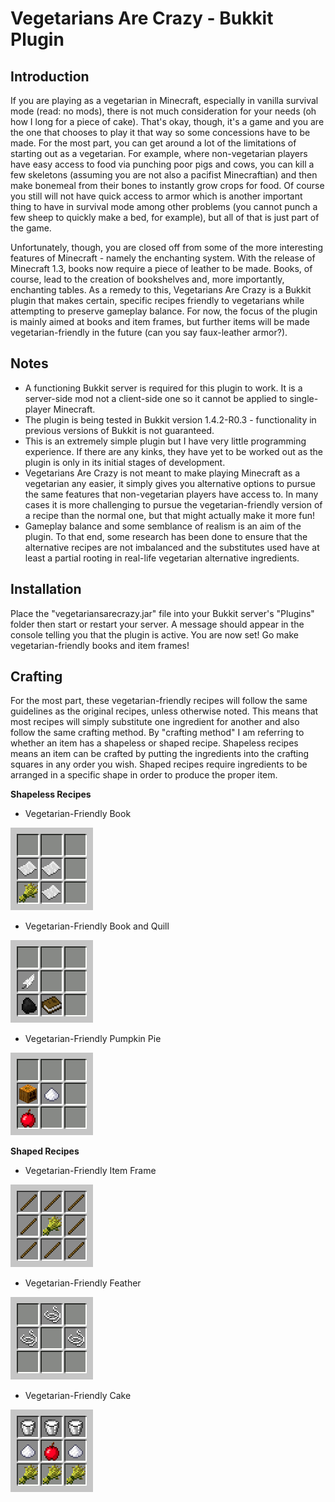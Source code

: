 Vegetarians Are Crazy - Bukkit Plugin
=====================

## Introduction
If you are playing as a vegetarian in Minecraft, especially in vanilla survival mode (read: no mods), there is not much consideration for your needs (oh how I long for a piece of cake). That's okay, though, it's a game and you are the one that chooses to play it that way so some concessions have to be made. For the most part, you can get around a lot of the limitations of starting out as a vegetarian. For example, where non-vegetarian players have easy access to food via punching poor pigs and cows, you can kill a few skeletons (assuming you are not also a pacifist Minecraftian) and then make bonemeal from their bones to instantly grow crops for food. Of course you still will not have quick access to armor which is another important thing to have in survival mode among other problems (you cannot punch a few sheep to quickly make a bed, for example), but all of that is just part of the game. 

Unfortunately, though, you are closed off from some of the more interesting features of Minecraft - namely the enchanting system. With the release of Minecraft 1.3, books now require a piece of leather to be made. Books, of course, lead to the creation of bookshelves and, more importantly, enchanting tables. As a remedy to this, Vegetarians Are Crazy is a Bukkit plugin that makes certain, specific recipes friendly to vegetarians while attempting to preserve gameplay balance. For now, the focus of the plugin is mainly aimed at books and item frames, but further items will be made vegetarian-friendly in the future (can you say faux-leather armor?).

## Notes
* A functioning Bukkit server is required for this plugin to work. It is a server-side mod not a client-side one so it cannot be applied to single-player Minecraft.
* The plugin is being tested in Bukkit version 1.4.2-R0.3 - functionality in previous versions of Bukkit is not guaranteed.
* This is an extremely simple plugin but I have very little programming experience. If there are any kinks, they have yet to be worked out as the plugin is only in its initial stages of development.
* Vegetarians Are Crazy is not meant to make playing Minecraft as a vegetarian any easier, it simply gives you alternative options to pursue the same features that non-vegetarian players have access to. In many cases it is more challenging to pursue the vegetarian-friendly version of a recipe than the normal one, but that might actually make it more fun!
* Gameplay balance and some semblance of realism is an aim of the plugin. To that end, some research has been done to ensure that the alternative recipes are not imbalanced and the substitutes used have at least a partial rooting in real-life vegetarian alternative ingredients.

## Installation
Place the "vegetariansarecrazy.jar" file into your Bukkit server's "Plugins" folder then start or restart your server. A message should appear in the console telling you that the plugin is active. You are now set! Go make vegetarian-friendly books and item frames!

## Crafting
For the most part, these vegetarian-friendly recipes will follow the same guidelines as the original recipes, unless otherwise noted. This means that most recipes will simply substitute one ingredient for another and also follow the same crafting method. By "crafting method" I am referring to whether an item has a shapeless or shaped recipe. Shapeless recipes means an item can be crafted by putting the ingredients into the crafting squares in any order you wish. Shaped recipes require ingredients to be arranged in a specific shape in order to produce the proper item. 

**Shapeless Recipes**

* Vegetarian-Friendly Book

![Vegetarian-Friendly Book Recipe](https://github.com/wickedfable/vegetarians-are-crazy/raw/master/recipe_book.png) 

* Vegetarian-Friendly Book and Quill

![Vegetarian-Friendly Book and Quill](https://github.com/wickedfable/vegetarians-are-crazy/raw/master/recipe_bookandquill.png) 

* Vegetarian-Friendly Pumpkin Pie

![Vegetarian-Friendly Pumpkin Pie](https://github.com/wickedfable/vegetarians-are-crazy/raw/master/recipe_pumpkinpie.png) 

**Shaped Recipes**

* Vegetarian-Friendly Item Frame 

![Vegetarian-Friendly Item Frame](https://github.com/wickedfable/vegetarians-are-crazy/raw/master/recipe_itemframe.png)

* Vegetarian-Friendly Feather

![Vegetarian-Friendly Feather](https://github.com/wickedfable/vegetarians-are-crazy/raw/master/recipe_feather.png)

* Vegetarian-Friendly Cake

![Vegetarian-Friendly Item Cake](https://github.com/wickedfable/vegetarians-are-crazy/raw/master/recipe_cake.png)